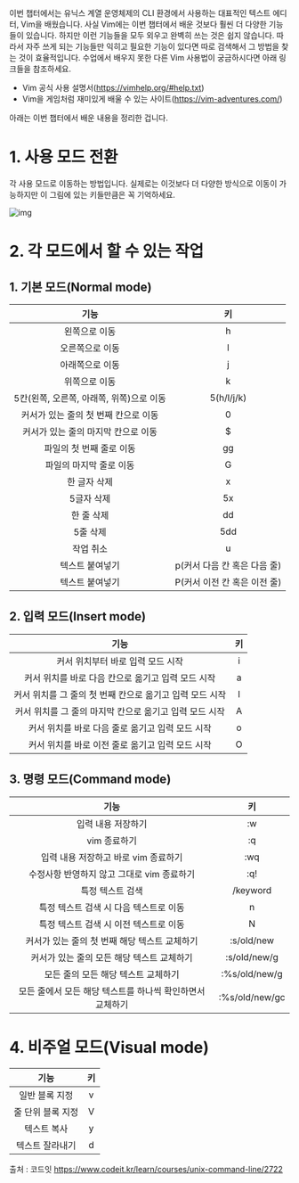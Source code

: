 이번 챕터에서는 유닉스 계열 운영체제의 CLI 환경에서 사용하는 대표적인 텍스트 에디터, Vim을 배웠습니다. 사실 Vim에는 이번 챕터에서 배운 것보다 훨씬 더 다양한 기능들이 있습니다. 하지만 이런 기능들을 모두 외우고 완벽히 쓰는 것은 쉽지 않습니다. 따라서 자주 쓰게 되는 기능들만 익히고 필요한 기능이 있다면 따로 검색해서 그 방법을 찾는 것이 효율적입니다. 수업에서 배우지 못한 다른 Vim 사용법이 궁금하시다면 아래 링크들을 참조하세요. 

- Vim 공식 사용 설명서(https://vimhelp.org/#help.txt)
- Vim을 게임처럼 재미있게 배울 수 있는 사이트(https://vim-adventures.com/)

아래는 이번 챕터에서 배운 내용을 정리한 겁니다. 

# 1. 사용 모드 전환

  각 사용 모드로 이동하는 방법입니다. 실제로는 이것보다 더 다양한 방식으로 이동이 가능하지만 이 그림에 있는 키들만큼은 꼭 기억하세요. 

![img](https://paper-attachments.dropbox.com/s_052DEFDCE85D00BBD39B3A2266577E91A8067C278F3932F476A3D1AB2B591F65_1576079820214_image.png)

# 2. 각 모드에서 할 수 있는 작업

## 1. 기본 모드(Normal mode)



|                   기능                   |              키              |
| :--------------------------------------: | :--------------------------: |
|              왼쪽으로 이동               |              h               |
|             오른쪽으로 이동              |              l               |
|             아래쪽으로 이동              |              j               |
|              위쪽으로 이동               |              k               |
| 5칸(왼쪽, 오른쪽, 아래쪽, 위쪽)으로 이동 |          5(h/l/j/k)          |
|   커서가 있는 줄의 첫 번째 칸으로 이동   |              0               |
|   커서가 있는 줄의 마지막 칸으로 이동    |              $               |
|         파일의 첫 번째 줄로 이동         |              gg              |
|         파일의 마지막 줄로 이동          |              G               |
|               한 글자 삭제               |              x               |
|                5글자 삭제                |              5x              |
|                한 줄 삭제                |              dd              |
|                 5줄 삭제                 |             5dd              |
|                작업 취소                 |              u               |
|             텍스트 붙여넣기              | p(커서 다음 칸 혹은 다음 줄) |
|             텍스트 붙여넣기              | P(커서 이전 칸 혹은 이전 줄) |



## 2. 입력 모드(Insert mode)



|                           기능                           |  키  |
| :------------------------------------------------------: | :--: |
|            커서 위치부터 바로 입력 모드 시작             |  i   |
|    커서 위치를 바로 다음 칸으로 옮기고 입력 모드 시작    |  a   |
| 커서 위치를 그 줄의 첫 번째 칸으로 옮기고 입력 모드 시작 |  I   |
| 커서 위치를 그 줄의 마지막 칸으로 옮기고 입력 모드 시작  |  A   |
|     커서 위치를 바로 다음 줄로 옮기고 입력 모드 시작     |  o   |
|     커서 위치를 바로 이전 줄로 옮기고 입력 모드 시작     |  O   |



## 3. 명령 모드(Command mode)



|                           기능                            |       키       |
| :-------------------------------------------------------: | :------------: |
|                    입력 내용 저장하기                     |       :w       |
|                       vim 종료하기                        |       :q       |
|           입력 내용 저장하고 바로 vim 종료하기            |      :wq       |
|        수정사항 반영하지 않고 그대로 vim 종료하기         |      :q!       |
|                     특정 텍스트 검색                      |    /keyword    |
|          특정 텍스트 검색 시 다음 텍스트로 이동           |       n        |
|          특정 텍스트 검색 시 이전 텍스트로 이동           |       N        |
|       커서가 있는 줄의 첫 번째 해당 텍스트 교체하기       |   :s/old/new   |
|        커서가 있는 줄의 모든 해당 텍스트 교체하기         |  :s/old/new/g  |
|            모든 줄의 모든 해당 텍스트 교체하기            | :%s/old/new/g  |
| 모든 줄에서 모든 해당 텍스트를 하나씩 확인하면서 교체하기 | :%s/old/new/gc |



# 4. 비주얼 모드(Visual mode)



|       기능        |  키  |
| :---------------: | :--: |
|  일반 블록 지정   |  v   |
| 줄 단위 블록 지정 |  V   |
|    텍스트 복사    |  y   |
|  텍스트 잘라내기  |  d   |



출처 : 코드잇 https://www.codeit.kr/learn/courses/unix-command-line/2722